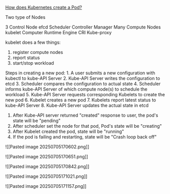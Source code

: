 


[How does Kubernetes create a Pod?](https://www.youtube.com/watch?v=BgrQ16r84pM)


Two type of Nodes

3 Control Node
    efcd
    Scheduler
     Controller Manager 
Many Compute Nodes
	kubelet
	 Computer Runtime Engine CRI
	 Kube-proxy	



kubelet does a few things: 
1. register compute nodes
2. report status 
3. start/stop workload

Steps in creating a new pod: 1. A user submits a new configuration with kubectl to kube-API Server 2. Kube-API Server writes the configuration to etcd 3. Scheduler compares the configuration to actual state 4. Scheduler informs kube-API Server of which compute node(s) to schedule the workload 5. Kube-API Server requests corresponding Kubelets to create the new pod 6. Kubelet creates a new pod 7. Kubelets report latest status to kube-API Server 8. Kube-API Server updates the actual state in etcd

1. After Kube-API server returned "created" response to user, the pod's state will be "pending" 
2. After scheduler set the node for that pod, Pod's state will be "creating" 
3. After Kubelet created the pod, state will be "running" 
4. If the pod is failing and restarting, state will be "Crash loop back off"


![[Pasted image 20250705170602.png]]




![[Pasted image 20250705170651.png]]







![[Pasted image 20250705170842.png]]







![[Pasted image 20250705171021.png]]





![[Pasted image 20250705171157.png]]








